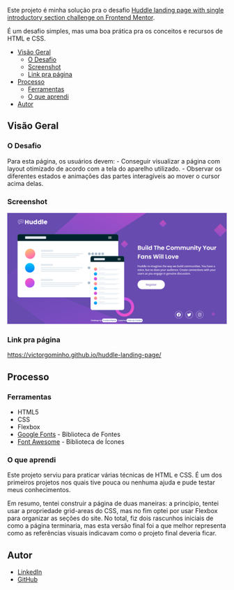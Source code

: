 Este projeto é minha solução pra o desafio [Huddle landing page with single introductory section challenge on Frontend Mentor](https://www.frontendmentor.io/challenges/huddle-landing-page-with-a-single-introductory-section-B_2Wvxgi0).

É um desafio simples, mas uma boa prática pra os conceitos e recursos de HTML e CSS.


- [Visão Geral](#visao-geral)
  - [O Desafio](#o-desafio)
  - [Screenshot](#screenshot)
  - [Link pra página](#link-pra-pagina)
- [Processo](#processo)
  - [Ferramentas](#ferramentas)
  - [O que aprendi](#o-que-aprendi)
- [Autor](#autor)

## Visão Geral

### O Desafio

Para esta página, os usuários devem:
     - Conseguir visualizar a página com layout otimizado de acordo com a tela do aparelho utilizado. 
     - Observar os diferentes estados e animações das partes interagíveis ao mover o cursor acima delas.

### Screenshot

![](./src/images/Screenshot_Huddle.png)

### Link pra página

https://victorgominho.github.io/huddle-landing-page/

## Processo

### Ferramentas

- HTML5
- CSS
- Flexbox
- [Google Fonts](https://fonts.google.com) - Biblioteca de Fontes
- [Font Awesome](https://fontawesome.com) - Biblioteca de Ícones

### O que aprendi

Este projeto serviu para praticar várias técnicas de HTML e CSS. É um dos primeiros projetos nos quais tive pouca ou nenhuma ajuda e pude testar meus conhecimentos.

Em resumo, tentei construir a página de duas maneiras: a princípio, tentei usar a propriedade grid-areas do CSS, mas no fim optei por usar Flexbox para organizar as seções do site. No total, fiz dois rascunhos iniciais de como a página terminaria, mas esta versão final foi a que melhor representa como as referências visuais indicavam como o projeto final deveria ficar.

## Autor

- [LinkedIn](https://www.linkedin.com/in/victor-de-coimbra/)
- [GitHub](https://github.com/VictorGominho)
